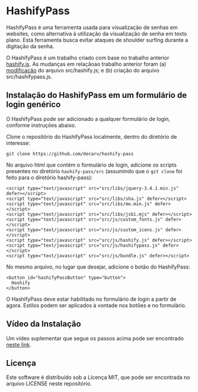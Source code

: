 # HashifyPass

HashifyPass é uma ferramenta usada para visualização de senhas em websites, como alternativa à utilização da visualização de senha em texto plano. Esta ferramenta busca evitar ataques de shoulder surfing durante a digitação da senha.

O HashifyPass é um trabalho criado com base no trabalho anterior [hashify.js](https://gitlab.com/jorgemiguelribeiro92/hashify). As mudanças em relaçãoao trabalho anterior foram (a) [modificação](https://www.diffchecker.com/BL3EEMHL) do arquivo src/hashify.js; e (b) criação do arquivo src/hashifypass.js.

## Instalação do HashifyPass em um formulário de login genérico

O HashifyPass pode ser adicionado a qualquer formulário de login, conforme instruções abaixo.

Clone o repositório do HashifyPass localmente, dentro do diretório de interesse:

```git clone https://github.com/decarv/hashify-pass```

No arquivo html que contém o formulário de login, adicione os scripts presentes no diretório ```hashify-pass/src``` (assumindo que o `git clone` foi feito para o diretório hashify-pass):

```
<script type="text/javascript" src="src/libs/jquery-3.4.1.min.js" defer></script>
<script type="text/javascript" src="src/libs/sha.js" defer></script>
<script type="text/javascript" src="src/libs/mo.min.js" defer></script>
<script type="text/javascript" src="src/libs/jsbi.mjs" defer></script>
<script type="text/javascript" src="src/js/custom_fonts.js" defer></script>
<script type="text/javascript" src="src/js/custom_icons.js" defer></script>
<script type="text/javascript" src="src/js/hashify.js" defer></script>
<script type="text/javascript" src="src/js/hashifypass.js" defer></script>
<script type="text/javascript" src="src/js/bundle.js" defer></script>
```

No mesmo arquivo, no lugar que desejar, adicione o botão do HashifyPass:

```
<button id="hashifyPassButton" type="button">
  Hashify
</button>
```

O HashifyPass deve estar habilitado no formulário de login a partir de agora. Estilos podem ser aplicados à vontade nos botões e no formulário.

## Vídeo da Instalação

Um vídeo suplementar que segue os passos acima pode ser encontrado [neste link](https://localhost).

## Licença

Este software é distribuído sob a Licença MIT, que pode ser encontrada no arquivo LICENSE neste repositório.
